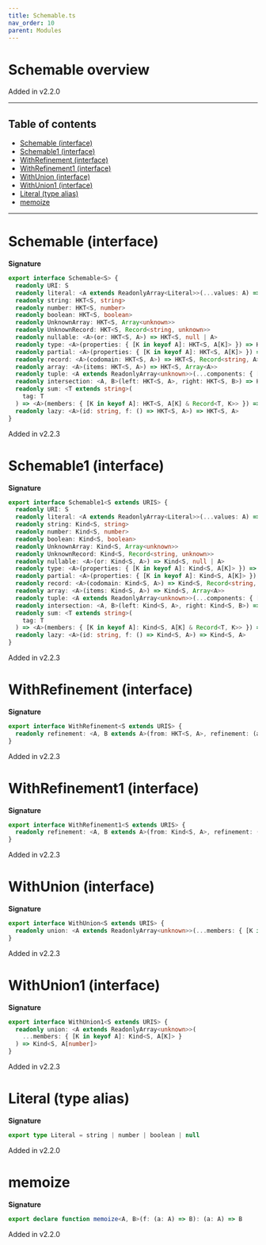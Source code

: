 ```yaml
---
title: Schemable.ts
nav_order: 10
parent: Modules
---
```


# Schemable overview

Added in v2.2.0

---

<h2 class="text-delta">Table of contents</h2>

- [Schemable (interface)](#schemable-interface)
- [Schemable1 (interface)](#schemable1-interface)
- [WithRefinement (interface)](#withrefinement-interface)
- [WithRefinement1 (interface)](#withrefinement1-interface)
- [WithUnion (interface)](#withunion-interface)
- [WithUnion1 (interface)](#withunion1-interface)
- [Literal (type alias)](#literal-type-alias)
- [memoize](#memoize)

---

# Schemable (interface)

**Signature**

```ts
export interface Schemable<S> {
  readonly URI: S
  readonly literal: <A extends ReadonlyArray<Literal>>(...values: A) => HKT<S, A[number]>
  readonly string: HKT<S, string>
  readonly number: HKT<S, number>
  readonly boolean: HKT<S, boolean>
  readonly UnknownArray: HKT<S, Array<unknown>>
  readonly UnknownRecord: HKT<S, Record<string, unknown>>
  readonly nullable: <A>(or: HKT<S, A>) => HKT<S, null | A>
  readonly type: <A>(properties: { [K in keyof A]: HKT<S, A[K]> }) => HKT<S, A>
  readonly partial: <A>(properties: { [K in keyof A]: HKT<S, A[K]> }) => HKT<S, Partial<A>>
  readonly record: <A>(codomain: HKT<S, A>) => HKT<S, Record<string, A>>
  readonly array: <A>(items: HKT<S, A>) => HKT<S, Array<A>>
  readonly tuple: <A extends ReadonlyArray<unknown>>(...components: { [K in keyof A]: HKT<S, A[K]> }) => HKT<S, A>
  readonly intersection: <A, B>(left: HKT<S, A>, right: HKT<S, B>) => HKT<S, A & B>
  readonly sum: <T extends string>(
    tag: T
  ) => <A>(members: { [K in keyof A]: HKT<S, A[K] & Record<T, K>> }) => HKT<S, A[keyof A]>
  readonly lazy: <A>(id: string, f: () => HKT<S, A>) => HKT<S, A>
}
```

Added in v2.2.3

# Schemable1 (interface)

**Signature**

```ts
export interface Schemable1<S extends URIS> {
  readonly URI: S
  readonly literal: <A extends ReadonlyArray<Literal>>(...values: A) => Kind<S, A[number]>
  readonly string: Kind<S, string>
  readonly number: Kind<S, number>
  readonly boolean: Kind<S, boolean>
  readonly UnknownArray: Kind<S, Array<unknown>>
  readonly UnknownRecord: Kind<S, Record<string, unknown>>
  readonly nullable: <A>(or: Kind<S, A>) => Kind<S, null | A>
  readonly type: <A>(properties: { [K in keyof A]: Kind<S, A[K]> }) => Kind<S, A>
  readonly partial: <A>(properties: { [K in keyof A]: Kind<S, A[K]> }) => Kind<S, Partial<A>>
  readonly record: <A>(codomain: Kind<S, A>) => Kind<S, Record<string, A>>
  readonly array: <A>(items: Kind<S, A>) => Kind<S, Array<A>>
  readonly tuple: <A extends ReadonlyArray<unknown>>(...components: { [K in keyof A]: Kind<S, A[K]> }) => Kind<S, A>
  readonly intersection: <A, B>(left: Kind<S, A>, right: Kind<S, B>) => Kind<S, A & B>
  readonly sum: <T extends string>(
    tag: T
  ) => <A>(members: { [K in keyof A]: Kind<S, A[K] & Record<T, K>> }) => Kind<S, A[keyof A]>
  readonly lazy: <A>(id: string, f: () => Kind<S, A>) => Kind<S, A>
}
```

Added in v2.2.3

# WithRefinement (interface)

**Signature**

```ts
export interface WithRefinement<S extends URIS> {
  readonly refinement: <A, B extends A>(from: HKT<S, A>, refinement: (a: A) => a is B, expected: string) => HKT<S, B>
}
```

Added in v2.2.3

# WithRefinement1 (interface)

**Signature**

```ts
export interface WithRefinement1<S extends URIS> {
  readonly refinement: <A, B extends A>(from: Kind<S, A>, refinement: (a: A) => a is B, expected: string) => Kind<S, B>
}
```

Added in v2.2.3

# WithUnion (interface)

**Signature**

```ts
export interface WithUnion<S extends URIS> {
  readonly union: <A extends ReadonlyArray<unknown>>(...members: { [K in keyof A]: HKT<S, A[K]> }) => HKT<S, A[number]>
}
```

Added in v2.2.3

# WithUnion1 (interface)

**Signature**

```ts
export interface WithUnion1<S extends URIS> {
  readonly union: <A extends ReadonlyArray<unknown>>(
    ...members: { [K in keyof A]: Kind<S, A[K]> }
  ) => Kind<S, A[number]>
}
```

Added in v2.2.3

# Literal (type alias)

**Signature**

```ts
export type Literal = string | number | boolean | null
```

Added in v2.2.0

# memoize

**Signature**

```ts
export declare function memoize<A, B>(f: (a: A) => B): (a: A) => B
```

Added in v2.2.0
